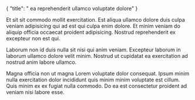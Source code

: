 {
  "title": " ea reprehenderit ullamco voluptate dolore"
}

Et sit sit commodo mollit exercitation. Est aliqua ullamco dolore duis culpa veniam adipisicing qui ad est qui culpa enim dolore. Et minim veniam do aliquip officia occaecat proident adipisicing. Nostrud reprehenderit ex excepteur non est qui.

Laborum non id duis nulla sit nisi qui anim veniam. Excepteur laborum in laborum ullamco dolore velit minim. Nostrud ut cupidatat ea exercitation ad nostrud anim labore ullamco.

Magna officia non ut magna Lorem voluptate dolor consequat. Ipsum minim nulla exercitation dolor incididunt quis minim minim voluptate est cillum. Quis minim ex ex fugiat nulla commodo. Do ea est consectetur proident ad veniam nisi labore esse.